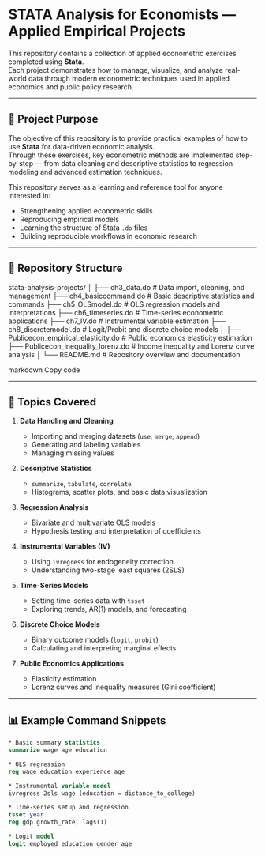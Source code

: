 # STATA Analysis for Economists — Applied Empirical Projects

This repository contains a collection of applied econometric exercises completed using **Stata**.  
Each project demonstrates how to manage, visualize, and analyze real-world data through modern econometric techniques used in applied economics and public policy research.

---

## 🎯 Project Purpose

The objective of this repository is to provide practical examples of how to use **Stata** for data-driven economic analysis.  
Through these exercises, key econometric methods are implemented step-by-step — from data cleaning and descriptive statistics to regression modeling and advanced estimation techniques.

This repository serves as a learning and reference tool for anyone interested in:
- Strengthening applied econometric skills  
- Reproducing empirical models  
- Learning the structure of Stata `.do` files  
- Building reproducible workflows in economic research  

---

## 📂 Repository Structure

stata-analysis-projects/
│
├── ch3_data.do # Data import, cleaning, and management
├── ch4_basiccommand.do # Basic descriptive statistics and commands
├── ch5_OLSmodel.do # OLS regression models and interpretations
├── ch6_timeseries.do # Time-series econometric applications
├── ch7_IV.do # Instrumental variable estimation
├── ch8_discretemodel.do # Logit/Probit and discrete choice models
│
├── Publicecon_empirical_elasticity.do # Public economics elasticity estimation
├── Publicecon_inequality_lorenz.do # Income inequality and Lorenz curve analysis
│
└── README.md # Repository overview and documentation

markdown
Copy code

---

## 🧠 Topics Covered

1. **Data Handling and Cleaning**
   - Importing and merging datasets (`use`, `merge`, `append`)
   - Generating and labeling variables
   - Managing missing values

2. **Descriptive Statistics**
   - `summarize`, `tabulate`, `correlate`
   - Histograms, scatter plots, and basic data visualization

3. **Regression Analysis**
   - Bivariate and multivariate OLS models
   - Hypothesis testing and interpretation of coefficients

4. **Instrumental Variables (IV)**
   - Using `ivregress` for endogeneity correction
   - Understanding two-stage least squares (2SLS)

5. **Time-Series Models**
   - Setting time-series data with `tsset`
   - Exploring trends, AR(1) models, and forecasting

6. **Discrete Choice Models**
   - Binary outcome models (`logit`, `probit`)
   - Calculating and interpreting marginal effects

7. **Public Economics Applications**
   - Elasticity estimation
   - Lorenz curves and inequality measures (Gini coefficient)

---

## 📊 Example Command Snippets

```stata
* Basic summary statistics
summarize wage age education

* OLS regression
reg wage education experience age

* Instrumental variable model
ivregress 2sls wage (education = distance_to_college)

* Time-series setup and regression
tsset year
reg gdp growth_rate, lags(1)

* Logit model
logit employed education gender age
